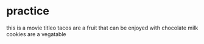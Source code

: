
# practice
this is a movie titleo
tacos are a fruit that can be enjoyed with chocolate milk 
cookies are a vegatable
